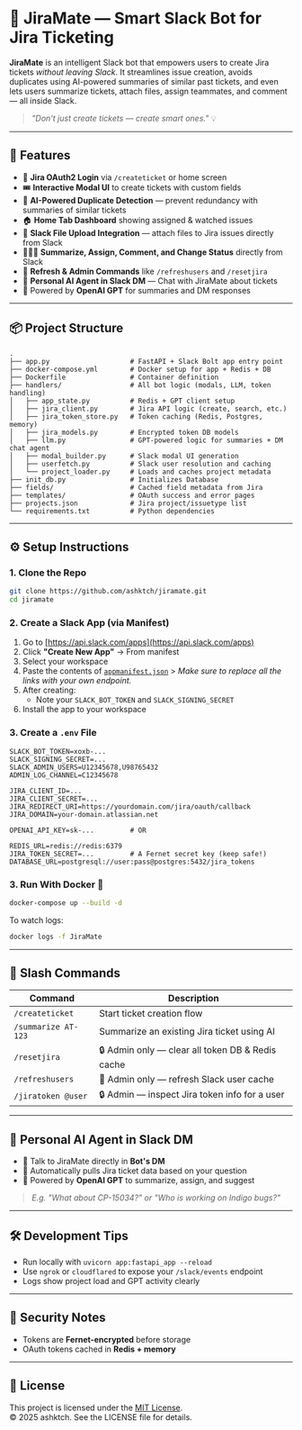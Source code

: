 # 🧠 JiraMate — Smart Slack Bot for Jira Ticketing

**JiraMate** is an intelligent Slack bot that empowers users to create Jira tickets _without leaving Slack_. It streamlines issue creation, avoids duplicates using AI-powered summaries of similar past tickets, and even lets users summarize tickets, attach files, assign teammates, and comment — all inside Slack.

> _"Don't just create tickets — create smart ones."_ 💡

---

## 🚀 Features

- 🔐 **Jira OAuth2 Login** via `/createticket` or home screen
- 🎟️ **Interactive Modal UI** to create tickets with custom fields
- 🧠 **AI-Powered Duplicate Detection** — prevent redundancy with summaries of similar tickets
- 🏠 **Home Tab Dashboard** showing assigned & watched issues
- 📎 **Slack File Upload Integration** — attach files to Jira issues directly from Slack
- 🧑‍🤝‍🧑 **Summarize, Assign, Comment, and Change Status** directly from Slack
- 🔁 **Refresh & Admin Commands** like `/refreshusers` and `/resetjira`
- 🤖 **Personal AI Agent in Slack DM** — Chat with JiraMate about tickets
- 🧠 Powered by **OpenAI GPT** for summaries and DM responses

---

## 📦 Project Structure

```
.
├── app.py                    # FastAPI + Slack Bolt app entry point
├── docker-compose.yml        # Docker setup for app + Redis + DB
├── Dockerfile                # Container definition
├── handlers/                 # All bot logic (modals, LLM, token handling)
│   ├── app_state.py          # Redis + GPT client setup
│   ├── jira_client.py        # Jira API logic (create, search, etc.)
│   ├── jira_token_store.py   # Token caching (Redis, Postgres, memory)
│   ├── jira_models.py        # Encrypted token DB models
│   ├── llm.py                # GPT-powered logic for summaries + DM chat agent
│   ├── modal_builder.py      # Slack modal UI generation
│   ├── userfetch.py          # Slack user resolution and caching
│   └── project_loader.py     # Loads and caches project metadata
├── init_db.py                # Initializes Database
├── fields/                   # Cached field metadata from Jira
├── templates/                # OAuth success and error pages
├── projects.json             # Jira project/issuetype list
└── requirements.txt          # Python dependencies
```

---

## ⚙️ Setup Instructions

### 1. Clone the Repo

```bash
git clone https://github.com/ashktch/jiramate.git
cd jiramate
```
### 2. Create a Slack App (via Manifest)

1. Go to [https://api.slack.com/apps](https://api.slack.com/apps)
2. Click **"Create New App"** → From manifest
3. Select your workspace
4. Paste the contents of [`appmanifest.json`](./appmanifest.json) > _Make sure to replace all the links with your own endpoint._
5. After creating:
   - Note your `SLACK_BOT_TOKEN` and `SLACK_SIGNING_SECRET`
6. Install the app to your workspace

### 3. Create a `.env` File

```env
SLACK_BOT_TOKEN=xoxb-...
SLACK_SIGNING_SECRET=...
SLACK_ADMIN_USERS=U12345678,U98765432
ADMIN_LOG_CHANNEL=C12345678

JIRA_CLIENT_ID=...
JIRA_CLIENT_SECRET=...
JIRA_REDIRECT_URI=https://yourdomain.com/jira/oauth/callback
JIRA_DOMAIN=your-domain.atlassian.net

OPENAI_API_KEY=sk-...         # OR

REDIS_URL=redis://redis:6379
JIRA_TOKEN_SECRET=...         # A Fernet secret key (keep safe!)
DATABASE_URL=postgresql://user:pass@postgres:5432/jira_tokens
```

### 3. Run With Docker 🐳

```bash
docker-compose up --build -d
```

To watch logs:

```bash
docker logs -f JiraMate
```

---

## 💬 Slash Commands

| Command             | Description                                      |
| ------------------- | ------------------------------------------------ |
| `/createticket`     | Start ticket creation flow                       |
| `/summarize AT-123` | Summarize an existing Jira ticket using AI       |
| `/resetjira`        | 🔒 Admin only — clear all token DB & Redis cache |
| `/refreshusers`     | 🔄 Admin only — refresh Slack user cache         |
| `/jiratoken @user`  | 🔒 Admin — inspect Jira token info for a user    |

---

## 🧠 Personal AI Agent in Slack DM

- 💬 Talk to JiraMate directly in **Bot's DM**
- 🔎 Automatically pulls Jira ticket data based on your question
- 🧠 Powered by **OpenAI GPT** to summarize, assign, and suggest

> _E.g. "What about CP-15034?" or "Who is working on Indigo bugs?"_

---

## 🛠️ Development Tips

- Run locally with `uvicorn app:fastapi_app --reload`
- Use `ngrok` or `cloudflared` to expose your `/slack/events` endpoint
- Logs show project load and GPT activity clearly

---

## 🔐 Security Notes

- Tokens are **Fernet-encrypted** before storage
- OAuth tokens cached in **Redis + memory**

---

## 📄 License

This project is licensed under the [MIT License](./LICENSE).  
© 2025 ashktch. See the LICENSE file for details.
